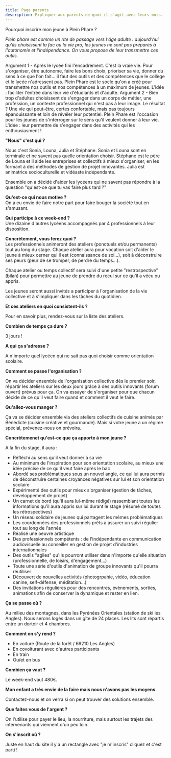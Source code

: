 ```yaml
---
title: Page parents
description: Expliquer aux parents de quoi il s'agit avec leurs mots.
---
```

Pourquoi inscrire mon jeune à Plein Phare ?  

*Plein phare est comme un rite de passage vers l'âge adulte : aujourd'hui qu'ils choisissent la fac ou la vie pro, les jeunes ne sont pas préparés à l'autonomie et l'indépendance. On vous propose de leur transmettre ces outils.*  

Argument 1  - Après le lycée fini l'encadrement. C'est la vraie vie. Pour s'organiser, être autonome, faire les bons choix, prioriser sa vie, donner du sens à ce que l'on fait... il faut des outils et des compétences que le collège et le lycée n'adressent pas. 
Plein Phare est le socle qu'on a créé pour transmettre nos outils et nos compétences à un maximum de jeunes. L'idée : faciliter l'entrée dans leur vie d'étudiants et d'adulte. 
Argument 2 - Bien trop d'adultes choisissent de s'engager dans un corps de métier, une profession, un contexte professionnel qui n'est pas à leur image. Le résultat ? Une vie qui peut-être, certes confortable, mais pas toujours épanouissante et loin de révéler leur potentiel. Plein Phare est l'occasion pour les jeunes de s'interroger sur le sens qu'il veulent donner à leur vie. L'idée : leur permettre de s'engager dans des activités qui les enthousiasment !

**"Nous" c'est qui ?**

Nous c'est Sonia, Louna, Julia et Stéphane. Sonia et Louna sont en terminale et ne savent pas quelle orientation choisir. Stéphane est le père de Louna et il aide les entreprises et collectifs à mieux s'organiser, en les formant à des méthodes de gestion de projet innovantes. Julia est animatrice socioculturelle et vidéaste indépendante.

Ensemble on a décidé d'aider les lycéens qui ne savent pas répondre à la question "qu'est-ce que tu vas faire plus tard ?"

**Qu'est-ce qui nous motive ?**  
On a eu envie de faire notre part pour faire bouger la société tout en s'amusant. 

**Qui participe à ce week-end ?**  
Une dizaine d'autres lycéens accompagnés par 4 professionnels à leur disposition.

**Concrètement, vous ferez quoi ?**  
Les professionnels animeront des ateliers (ponctuels et/ou permanents) tout au long du stage. Chaque atelier aura pour vocation soit d'aider le jeune à mieux cerner qui il est (connaissance de soi...), soit à déconstruire ses peurs (peur de se tromper, de perdre du temps...).

Chaque atelier ou temps collectif sera suivi d'une petite "restrospective" (bilan) pour permettre au jeune de prendre du recul sur ce qu'il a vécu ou appris.

Les jeunes seront aussi invités a participer à l'organisation de la vie collective et à s'impliquer dans les tâches du quotidien.

**Et ces ateliers en quoi consistent-ils ?**

Pour en savoir plus, rendez-vous sur la liste des ateliers.

**Combien de temps ça dure ?**

3 jours !

**A qui ça s'adresse ?**

A n'importe quel lycéen qui ne sait pas quoi choisir comme orientation scolaire.

**Comment se passe l'organisation ?**

On va décider ensemble de l'organisation collective dès le premier soir, répartir les ateliers sur les deux jours grâce à des outils innovants (forum ouvert) prévus pour ça. On va essayer de s'organiser pour que chacun décide de ce qu'il veut faire quand et comment il veut le faire.


**Qu'allez-vous manger ?**

Ça va se décider ensemble via des ateliers collectifs de cuisine animés par Bénédicte (cuisine créative et gourmande). Mais si votre jeune a un régime spécial, prévenez-nous on prévoira.


**Concrètemenet qu'est-ce que ça apporte à mon jeune ?**  

A la fin du stage, il aura :
- Réfléchi au sens qu'il veut donner à sa vie
- Au minimum de l'inspiration pour son orientation scolaire, au mieux une idée précise de ce qu'il veut faire après le bac
- Abordé ses problématiques sous un nouvel angle, ce qui lui aura permis de déconstruire certaines croyances négatives sur lui et son orientation scolaire
- Expérimenté des outils pour mieux s'organiser (gestion de tâches, développement de projet)
- Un carnet de bord (qu'il aura lui-même rédigé) rassemblant toutes les informations qu'il aura appris sur lui durant le stage (résumé de toutes les rétrospectives)
- Un réseau solidaire de jeunes qui partagent les mêmes problématiques
- Les coordonnées des professionnels prêts à assurer un suivi régulier tout au long de l'année
- Réalisé une oeuvre artistique
- Des professionnels compétents : de l'indépendante en communication audiovisuelle au conseiller en gestion de projet d'industries internationnales
- Des outils "agiles" qu'ils pourront utiliser dans n'importe qu'elle situation (professionnelle, de loisirs, d'engagement...)
- Toute une série d'outils d'animation de groupe innovants qu'il pourra réutiliser
- Découvert de nouvelles activités (photogrpahie, vidéo, éducation canine, self-défense, méditation...)
- Des invitations régulières pour des rencontres, évènements, sorties, animations afin de conserver la dynamique et rester en lien.

**Ça se passe où ?**

Au milieu des montagnes, dans les Pyrénées Orientales (station de ski les Angles). Nous serons logés dans un gîte de 24 places. Les lits sont répartis entre un dortoir et 4 chambres.

**Comment on s'y rend ?**

- En voiture (Route de la forêt / 66210 Les Angles)
- En covoiturant avec d'autres participants
- En train
- Ou/et en bus

**Combien ça vaut ?**

Le week-end vaut 480€.

**Mon enfant a très envie de la faire mais nous n'avons pas les moyens.**

Contactez-nous et on verra si on peut trouver des solutions ensemble.

**Que faites vous de l'argent ?**

On l'utilise pour payer le lieu, la nourriture, mais surtout les trajets des intervenants qui viennent d'un peu loin.

**On s'inscrit où ?**

Juste en haut du site il y a un rectangle avec "je m'inscris" cliquez et c'est parti !

